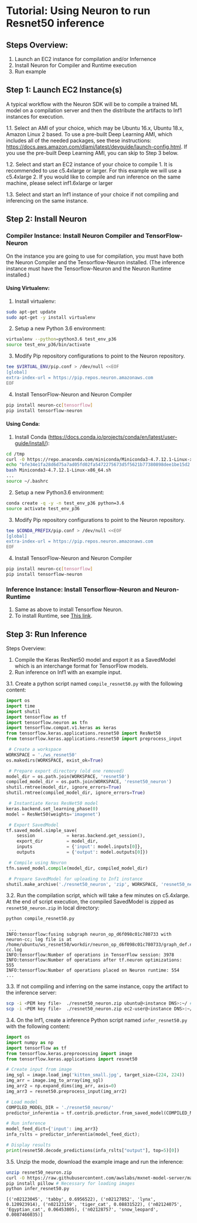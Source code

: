 # Tutorial: Using Neuron to run Resnet50 inference

## Steps Overview:

1. Launch an EC2 instance for compilation and/or Infernence
2. Install Neuron for Compiler and Runtime execution
3. Run example

## Step 1: Launch EC2 Instance(s)

A typical workflow with the Neuron SDK will be to compile a trained ML model on a compilation server and then the distribute the artifacts to Inf1 instances for execution.

1.1. Select an AMI of your choice, which may be Ubuntu 16.x, Ubuntu 18.x, Amazon Linux 2 based. To use a pre-built Deep Learning AMI, which includes all of the needed packages, see these instructions: https://docs.aws.amazon.com/dlami/latest/devguide/launch-config.html. If you use the pre-built Deep Learning AMI, you can skip to Step 3 below.

1.2. Select and start an EC2 instance of your choice to compile
    1. It is recommended to use c5.4xlarge or larger. For this example we will use a c5.4xlarge
    2. If you would like to compile and run inference on the same machine, please select inf1.6xlarge or larger

1.3. Select and start an Inf1 instance of your choice if not compiling and inferencing on the same instance.

## Step 2: Install Neuron

### Compiler Instance: Install Neuron Compiler and TensorFlow-Neuron

On the instance you are going to use for compilation, you must have both the Neuron Compiler and the Tensorflow-Neuron installed. (The inference instance must have the Tensorflow-Neuron and the Neuron Runtime installed.)

#### Using Virtualenv:

1. Install virtualenv:
```bash
sudo apt-get update
sudo apt-get -y install virtualenv
```
2. Setup a new Python 3.6 environment:
```bash
virtualenv --python=python3.6 test_env_p36
source test_env_p36/bin/activate
```
3. Modify Pip repository configurations to point to the Neuron repository.
```bash
tee $VIRTUAL_ENV/pip.conf > /dev/null <<EOF
[global]
extra-index-url = https://pip.repos.neuron.amazonaws.com
EOF
```
4. Install TensorFlow-Neuron and Neuron Compiler
```bash
pip install neuron-cc[tensorflow]
pip install tensorflow-neuron
```

#### Using Conda:
1. Install Conda (https://docs.conda.io/projects/conda/en/latest/user-guide/install/):
```bash
cd /tmp
curl -O https://repo.anaconda.com/miniconda/Miniconda3-4.7.12.1-Linux-x86_64.sh
echo "bfe34e1fa28d6d75a7ad05fd02fa5472275673d5f5621b77380898dee1be15d2 Miniconda3-4.7.12.1-Linux-x86_64.sh" | sha256sum --check
bash Miniconda3-4.7.12.1-Linux-x86_64.sh
...
source ~/.bashrc
```
2. Setup a new Python3.6 environment:
```bash
conda create -q -y -n test_env_p36 python=3.6
source activate test_env_p36
```

3. Modify Pip repository configurations to point to the Neuron repository.
```bash
tee $CONDA_PREFIX/pip.conf > /dev/null <<EOF
[global]
extra-index-url = https://pip.repos.neuron.amazonaws.com
EOF
```

4. Install TensorFlow-Neuron and Neuron Compiler
```bash
pip install neuron-cc[tensorflow]
pip install tensorflow-neuron
```

### Inference Instance: Install Tensorflow-Neuron and Neuron-Runtime

1. Same as above to install Tensorflow Neuron.
2. To install Runtime, see [This link](./getting-started-neuron-rtd.md).

## Step 3: Run Inference

Steps Overview:
1. Compile the Keras ResNet50 model and export it as a SavedModel which is an interchange format for TensorFlow models.
2. Run inference on Inf1 with an example input.

3.1. Create a python script named `compile_resnet50.py` with the following content:
```python
import os
import time
import shutil
import tensorflow as tf
import tensorflow.neuron as tfn
import tensorflow.compat.v1.keras as keras
from tensorflow.keras.applications.resnet50 import ResNet50
from tensorflow.keras.applications.resnet50 import preprocess_input

 # Create a workspace
WORKSPACE = './ws_resnet50'
os.makedirs(WORKSPACE, exist_ok=True)

 # Prepare export directory (old one removed)
model_dir = os.path.join(WORKSPACE, 'resnet50')
compiled_model_dir = os.path.join(WORKSPACE, 'resnet50_neuron')
shutil.rmtree(model_dir, ignore_errors=True)
shutil.rmtree(compiled_model_dir, ignore_errors=True)

 # Instantiate Keras ResNet50 model
keras.backend.set_learning_phase(0)
model = ResNet50(weights='imagenet')

 # Export SavedModel
tf.saved_model.simple_save(
    session            = keras.backend.get_session(),
    export_dir         = model_dir,
    inputs             = {'input': model.inputs[0]},
    outputs            = {'output': model.outputs[0]})

 # Compile using Neuron
tfn.saved_model.compile(model_dir, compiled_model_dir)    

 # Prepare SavedModel for uploading to Inf1 instance
shutil.make_archive('./resnet50_neuron', 'zip', WORKSPACE, 'resnet50_neuron')
```
3.2. Run the compilation script, which will take a few minutes on c5.4xlarge. At the end of script execution, the compiled SavedModel is zipped as `resnet50_neuron.zip` in local directory:
```bash
python compile_resnet50.py
```
```
 ...
INFO:tensorflow:fusing subgraph neuron_op_d6f098c01c780733 with neuron-cc; log file is at /home/ubuntu/ws_resnet50/workdir/neuron_op_d6f098c01c780733/graph_def.neuron-cc.log
INFO:tensorflow:Number of operations in TensorFlow session: 3978
INFO:tensorflow:Number of operations after tf.neuron optimizations: 555
INFO:tensorflow:Number of operations placed on Neuron runtime: 554
...
```

3.3. If not compiling and inferring on the same instance, copy the artifact to the inference server:
```bash
scp -i <PEM key file>  ./resnet50_neuron.zip ubuntu@<instance DNS>:~/ # Ubuntu
scp -i <PEM key file>  ./resnet50_neuron.zip ec2-user@<instance DNS>:~/  # AML2
```
3.4. On the Inf1, create a inference Python script named `infer_resnet50.py` with the following content:
```python
import os
import numpy as np
import tensorflow as tf
from tensorflow.keras.preprocessing import image
from tensorflow.keras.applications import resnet50

# Create input from image
img_sgl = image.load_img('kitten_small.jpg', target_size=(224, 224))
img_arr = image.img_to_array(img_sgl)
img_arr2 = np.expand_dims(img_arr, axis=0)
img_arr3 = resnet50.preprocess_input(img_arr2)

# Load model
COMPILED_MODEL_DIR = './resnet50_neuron/'
predictor_inferentia = tf.contrib.predictor.from_saved_model(COMPILED_MODEL_DIR)

# Run inference
model_feed_dict={'input': img_arr3}
infa_rslts = predictor_inferentia(model_feed_dict);

# Display results
print(resnet50.decode_predictions(infa_rslts["output"], top=5)[0])
```

3.5. Unzip the mode, download the example image and run the inference:
```bash
unzip resnet50_neuron.zip
curl -O https://raw.githubusercontent.com/awslabs/mxnet-model-server/master/docs/images/kitten_small.jpg
pip install pillow # Necessary for loading images
python infer_resnet50.py
```
```
[('n02123045', 'tabby', 0.6956522), ('n02127052', 'lynx', 0.120923914), ('n02123159', 'tiger_cat', 0.08831522), ('n02124075', 'Egyptian_cat', 0.06453805), ('n02128757', 'snow_leopard', 0.0087466035)]
```
